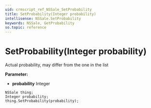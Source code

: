```yaml
---
uid: crmscript_ref_NSSale_SetProbability
title: SetProbability(Integer probability)
intellisense: NSSale.SetProbability
keywords: NSSale, GetProbability
so.topic: reference
---
```


# SetProbability(Integer probability)

Actual probability, may differ from the one in the list

**Parameter:** 
* **probability** Integer

```crmscript
NSSale thing;
Integer probability;
thing.SetProbability(probability);
```

